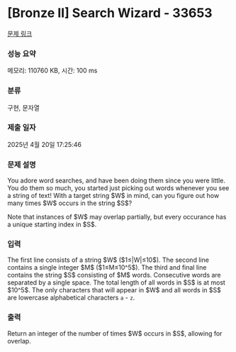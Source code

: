 # [Bronze II] Search Wizard - 33653 

[문제 링크](https://www.acmicpc.net/problem/33653) 

### 성능 요약

메모리: 110760 KB, 시간: 100 ms

### 분류

구현, 문자열

### 제출 일자

2025년 4월 20일 17:25:46

### 문제 설명

<p>You adore word searches, and have been doing them since you were little. You do them so much, you started just picking out words whenever you see a string of text! With a target string $W$ in mind, can you figure out how many times $W$ occurs in the string $S$?</p>

<p>Note that instances of $W$ may overlap partially, but every occurance has a unique starting index in $S$.</p>

### 입력 

 <p>The first line consists of a string $W$ ($1≤|W|≤10$). The second line contains a single integer $M$ ($1≤M≤10^5$). The third and final line contains the string $S$ consisting of $M$ words. Consecutive words are separated by a single space. The total length of all words in $S$ is at most $10^5$. The only characters that will appear in $W$ and all words in $S$ are lowercase alphabetical characters <code>a</code> - <code>z</code>.</p>

### 출력 

 <p>Return an integer of the number of times $W$ occurs in $S$, allowing for overlap.</p>

